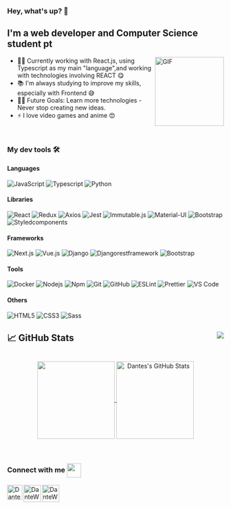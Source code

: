 ### Hey, what's up? 👋

## I'm a web developer and Computer Science student pt

<img align="right" alt="GIF" height="160px" src="https://c.tenor.com/AlUkiGkR2j8AAAAC/new-game-ahagon-umiko-programming.gif" />

- 👨‍💻 Currently working with React.js, using Typescript as my main "language",and working with technologies involving REACT 😋
- 📚 I'm always studying to improve my skills, especially with Frontend 😅
- 💪🏼 Future Goals: Learn more technologies - Never stop creating new ideas.
- ⚡ I love video games and anime 😍

<br />

### My dev tools 🛠 
#### Languages
![JavaScript](https://img.shields.io/badge/-JavaScript-F7DF1E?style=flat-square&logo=javascript&logoColor=ffffff)
![Typescript](http://img.shields.io/badge/-Typescript-3178C6?style=flat-square&logo=typescript&logoColor=ffffff)
![Python](http://img.shields.io/badge/-Python-3776AB?style=flat-square&logo=python&logoColor=ffffff)

#### Libraries
![React](https://img.shields.io/badge/-React-61DAFB?style=flat-square&logo=react&logoColor=ffffff)
![Redux](https://img.shields.io/badge/-Redux-764ABC?style=flat-square&logo=redux&logoColor=ffffff)
![Axios](https://img.shields.io/badge/-Axios-9F21DE?style=flat-square&logo=axios&logoColor=ffffff)
![Jest](https://img.shields.io/badge/-Jest-C21325?style=flat-square&logo=jest&logoColor=ffffff)
![Immutable.js](https://img.shields.io/badge/-Immutable.js-DE3B21?style=flat-square&logo=immutable&logoColor=ffffff)
![Material-UI](https://img.shields.io/badge/-MUI-007FFF?style=flat-square&logo=mui&logoColor=ffffff)
![Bootstrap](https://img.shields.io/badge/-Bootstrap-563D7C?style=flat-square&logo=Bootstrap&logoColor=ffffff)
![Styledcomponents](https://img.shields.io/badge/-Styled&nbsp;components-DB7093?style=flat-square&logo=styled-components&logoColor=ffffff)

#### Frameworks
![Next.js](https://img.shields.io/badge/-Next.js-000000?style=flat-square&logo=Next.js&logoColor=ffffff)
![Vue.js](https://img.shields.io/badge/-Vue.js-4FC08D?style=flat-square&logo=Vue.js&logoColor=ffffff)
![Django](https://img.shields.io/badge/-Django-092E20?style=flat-square&logo=Django&logoColor=ffffff)
![Djangorestframework](https://img.shields.io/badge/-Django&nbsp;REST&nbsp;Framework-8C1111?style=flat-square&logo=Django-rest-framework&logoColor=ffffff)
![Bootstrap](https://img.shields.io/badge/-Bootstrap-563D7C?style=flat-square&logo=Bootstrap&logoColor=ffffff)

#### Tools
![Docker](https://img.shields.io/badge/-Docker-2496ED?style=flat-square&logo=docker&logoColor=ffffff)
![Nodejs](https://img.shields.io/badge/-Nodejs-339933?style=flat-square&logo=Node.js&logoColor=ffffff)
![Npm](https://img.shields.io/badge/-npm-CB3837?style=flat-square&logo=npm&logoColor=ffffff)
![Git](https://img.shields.io/badge/-Git-%23F05032?style=flat-square&logo=git&logoColor=%23ffffff)
![GitHub](https://img.shields.io/badge/-GitHub-181717?style=flat-square&logo=github&logoColor=ffffff)
![ESLint](https://img.shields.io/badge/-ESLint-4B32C3?style=flat-square&logo=ESLiny&logoColor=ffffff)
![Prettier](https://img.shields.io/badge/-Prettier-F7B93E?style=flat-square&logo=Prettier&logoColor=ffffff)
![VS Code](http://img.shields.io/badge/-VS%20Code-007ACC?style=flat-square&logo=visual-studio-code&logoColor=ffffff)

#### Others
![HTML5](https://img.shields.io/badge/-HTML5-%23E44D27?style=flat-square&logo=html5&logoColor=ffffff)
![CSS3](https://img.shields.io/badge/-CSS3-%231572B6?style=flat-square&logo=css3&logoColor=ffffff)
![Sass](https://img.shields.io/badge/-Sass-%23CC6699?style=flat-square&logo=sass&logoColor=ffffff)




## &#x1f4c8; GitHub Stats <img align="right" src="http://estruyf-github.azurewebsites.net/api/VisitorHit?user=DanteWaker&repo=Bgstatic&countColorcountColor&countColor=%237B1E7B"/>

<br />

<div align="center">
<a href="https://github.com/DanteWaker">
  <img align="center" height="180em" src="https://github-readme-stats.vercel.app/api/top-langs/?username=DanteWaker&hide=css,hack&title_color=ffffff&text_color=c9cacc&icon_color=2bbc8a&bg_color=1d1f21&layout=compact" />

<img align="center" height="180em" src="https://github-readme-stats.vercel.app/api?username=DanteWaker&show_icons=true&line_height=27&count_private=true&&theme=radical" alt="Dantes's GitHub Stats" />
</a>
</div>

<br />
<br />

### Connect with me <img align="center" src="https://github.com/rajput2107/rajput2107/blob/master/Assets/Handshake.gif" height="33px" />

[<img align="left" alt="DanteWaker | LinkedIn" width="35px" src="https://cliply.co/wp-content/uploads/2021/02/372102050_LINKEDIN_ICON_TRANSPARENT_1080.gif" />][linkedin]
[<img align="left" alt="DanteWaker | Instagram" width="40px" src="https://i.imgur.com/Fm8uHXn.gif" />][instagram]
[<img align="left" alt="DanteWaker | Twitter" width="40px" src="https://i.imgur.com/Yfn4ldF.gif" />][twitter]
  


[instagram]: https://www.instagram.com/denner.jd/
[linkedin]: https://www.linkedin.com/in/josedenner/
[twitter]: https://twitter.com/Dante_Waker/
[gmail]: josedenner.na@gmail.com


